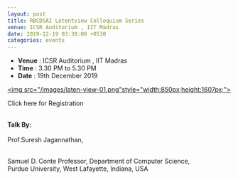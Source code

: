 ```yaml
---
layout: post
title: RBCDSAI Latentview Colloquium Series
venue: ICSR Auditorium , IIT Madras
date: 2019-12-19 03:30:00 +0530
categories: events
---
```

<ul class="mb-5" >
	<li><b>Venue</b> : ICSR Auditorium , IIT Madras</li>
	 <li><b>Time</b> : 3.30 PM to 5.30 PM </li>
	 <li><b>Date</b> : 19th December 2019</li>
</ul>

<a href="https://docs.google.com/forms/d/e/1FAIpQLSfLTbuw2_eKw08UJmyTAmHz7Dwa-AalphU7rmDSU0DwBxtpPg/viewform?vc=0&c=0&w=1"><img src="/images/laten-view-01.png"style="width:850px;height:1607px;"></a>




Click here for Registration</a>



<br><strong>Talk By: </strong><br>
<br>Prof.Suresh Jagannathan,<br>

<br>Samuel D. Conte Professor, 
Department of Computer Science, 
<br>Purdue University,
West Lafayette, Indiana, USA <br>
      
